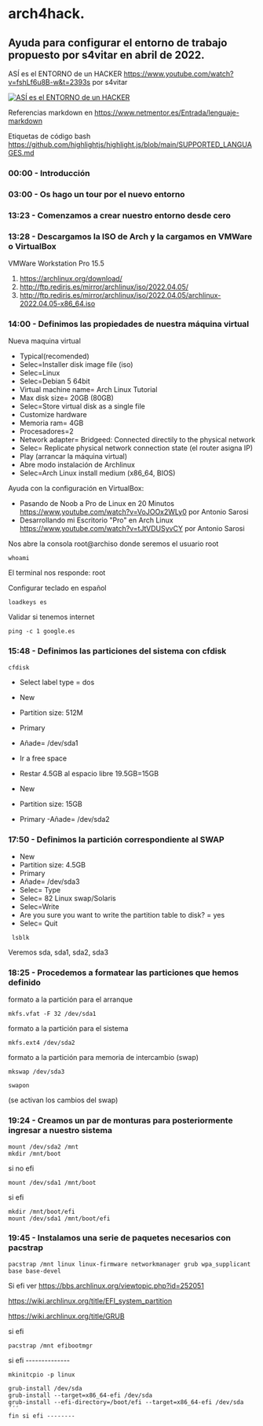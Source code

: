 # arch4hack. 
## Ayuda para configurar el entorno de trabajo propuesto por s4vitar en abril de 2022. 


ASÍ es el ENTORNO de un HACKER https://www.youtube.com/watch?v=fshLf6u8B-w&t=2393s por s4vitar 

[![ASÍ es el ENTORNO de un HACKER](http://img.youtube.com/vi/fshLf6u8B-w/0.jpg)](http://www.youtube.com/watch?v=fshLf6u8B-w "ASÍ es el ENTORNO de un HACKER")

Referencias markdown en https://www.netmentor.es/Entrada/lenguaje-markdown 

Etiquetas de código bash https://github.com/highlightjs/highlight.js/blob/main/SUPPORTED_LANGUAGES.md

### 00:00 - Introducción 

### 03:00 - Os hago un tour por el nuevo entorno

### 13:23 - Comenzamos a crear nuestro entorno desde cero

### 13:28 - Descargamos la ISO de Arch y la cargamos en VMWare o VirtualBox

VMWare Workstation Pro 15.5

1. https://archlinux.org/download/
2. http://ftp.rediris.es/mirror/archlinux/iso/2022.04.05/
3. http://ftp.rediris.es/mirror/archlinux/iso/2022.04.05/archlinux-2022.04.05-x86_64.iso

### 14:00 - Definimos las propiedades de nuestra máquina virtual
Nueva maquina virtual
- Typical(recomended)
- Selec=Installer disk image file (iso)
- Selec=Linux
- Selec=Debian 5 64bit
- Virtual machine name= Arch Linux Tutorial
- Max disk size= 20GB (80GB)
- Selec=Store virtual disk as a single file
- Customize hardware 
- Memoria ram= 4GB
- Procesadores=2
- Network adapter= Bridgeed: Connected directily to the physical network
- Selec= Replicate physical network connection state (el router asigna IP)
- Play (arrancar la máquina virtual)
- Abre modo instalación de Archlinux
- Selec=Arch Linux install medium (x86_64, BIOS)

Ayuda con la configuración en VirtualBox:
- Pasando de Noob a Pro de Linux en 20 Minutos https://www.youtube.com/watch?v=VoJOOx2WLy0 por Antonio Sarosi
- Desarrollando mi Escritorio "Pro" en Arch Linux https://www.youtube.com/watch?v=tJtVDUSyvCY por Antonio Sarosi

Nos abre la consola root@archiso donde seremos el usuario root

```console
whoami 
````
El terminal nos responde: root

Configurar teclado en español
``` console
loadkeys es
``` 
Validar si tenemos internet
```console
ping -c 1 google.es
```


### 15:48 - Definimos las particiones del sistema con cfdisk
```console
cfdisk
```
- Select label type = dos
- New 
- Partition size: 512M
- Primary
- Añade= /dev/sda1

- Ir a free space
- Restar 4.5GB al espacio libre 19.5GB=15GB
- New 
- Partition size: 15GB
- Primary
 -Añade= /dev/sda2

### 17:50 - Definimos la partición correspondiente al SWAP

- New 
- Partition size: 4.5GB
- Primary
- Añade= /dev/sda3
- Selec= Type
- Selec= 82 Linux swap/Solaris
- Selec=Write
- Are you sure you want to write the partition table to disk? = yes
- Selec= Quit
```console
 lsblk
```
Veremos sda, sda1, sda2, sda3

### 18:25 - Procedemos a formatear las particiones que hemos definido

formato a la partición para el arranque
```console 
mkfs.vfat -F 32 /dev/sda1
```
formato a la partición para el sistema
```console 
mkfs.ext4 /dev/sda2
```
formato a la partición para memoria de intercambio (swap)
```console 
mkswap /dev/sda3
```
```console 
swapon
```
(se activan los cambios del swap)

### 19:24 - Creamos un par de monturas para posteriormente ingresar a nuestro sistema

```console
mount /dev/sda2 /mnt
mkdir /mnt/boot
```

si no efi
```console
mount /dev/sda1 /mnt/boot
```
si efi
```console
mkdir /mnt/boot/efi
mount /dev/sda1 /mnt/boot/efi 
```

### 19:45 - Instalamos una serie de paquetes necesarios con pacstrap

```
pacstrap /mnt linux linux-firmware networkmanager grub wpa_supplicant base base-devel
```
Si efi
ver
https://bbs.archlinux.org/viewtopic.php?id=252051

https://wiki.archlinux.org/title/EFI_system_partition

https://wiki.archlinux.org/title/GRUB

si efi
```
pacstrap /mnt efibootmgr
```

si efi --------------
```
mkinitcpio -p linux
```
```
grub-install /dev/sda
grub-install --target=x86_64-efi /dev/sda
grub-install --efi-directory=/boot/efi --target=x86_64-efi /dev/sda
´´´
fin si efi --------
